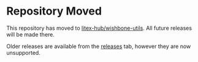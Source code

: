 # Repository Moved

This repository has moved to [litex-hub/wishbone-utils](https://github.com/litex-hub/wishbone-utils).  All future releases will be made there.

Older releases are available from the [releases](https://github.com/xobs/wishbone-utils/releases) tab, however they are now unsupported.
